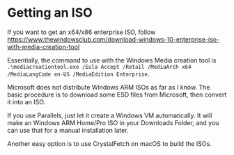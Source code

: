 # Getting an ISO

If you want to get an x64/x86 enterprise ISO, follow https://www.thewindowsclub.com/download-windows-10-enterprise-iso-with-media-creation-tool

Essentially, the command to use with the Windows Media creation tool is `.\mediacreationtool.exe /Eula Accept /Retail /MediaArch x64 /MediaLangCode en-US /MediaEdition Enterprise`.

Microsoft does not distribute Windows ARM ISOs as far as I know. The basic procedure is to download some ESD files from Microsoft, then convert it into an ISO.

If you use Parallels, just let it create a Windows VM automatically. It will make an Windows ARM Home/Pro ISO in your Downloads Folder, and you can use that for a manual installation later.

Another easy option is to use CrystalFetch on macOS to build the ISOs.
